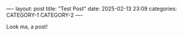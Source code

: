 —-
layout: post
title: "Test Post"
date: 2025-02-13 23:09
categories: CATEGORY-1 CATEGORY-2
—-

Look ma, a post!
